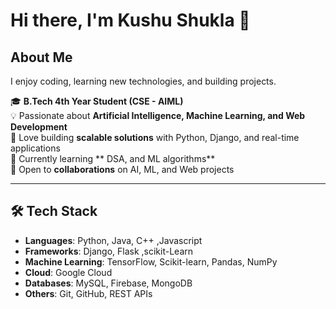 # Hi there, I'm Kushu Shukla 👋  
## About Me
I enjoy coding, learning new technologies, and building projects.


🎓 **B.Tech 4th Year Student (CSE - AIML)**  
💡 Passionate about **Artificial Intelligence, Machine Learning, and Web Development**  
🚀 Love building **scalable solutions** with Python, Django, and real-time applications  
🌱 Currently learning ** DSA, and ML algorithms**  
🤝 Open to **collaborations** on AI, ML, and Web projects  

---

## 🛠️ Tech Stack  
- **Languages**: Python, Java, C++ ,Javascript 
- **Frameworks**: Django, Flask  ,scikit-Learn
- **Machine Learning**: TensorFlow, Scikit-learn, Pandas, NumPy  
- **Cloud**: Google Cloud  
- **Databases**: MySQL, Firebase, MongoDB
- **Others**: Git, GitHub, REST APIs  
